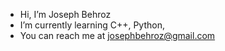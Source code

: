 - Hi, I’m Joseph Behroz
- I’m currently learning C++, Python, 
- You can reach me at josephbehroz@gmail.com

<!---
jbehroz/jbehroz is a ✨ special ✨ repository because its `README.md` (this file) appears on your GitHub profile.
You can click the Preview link to take a look at your changes.
--->
